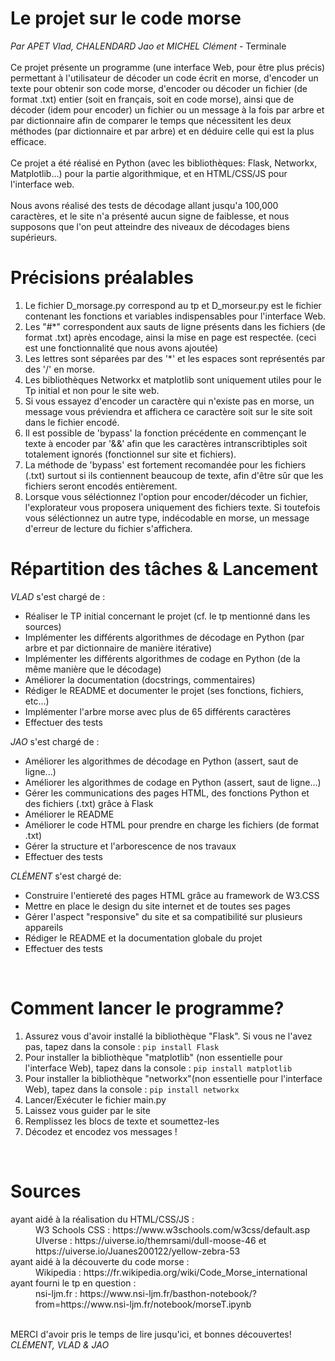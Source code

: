 # Le projet sur le code morse
<i>Par APET Vlad, CHALENDARD Jao et MICHEL Clément</i> - Terminale<br><br>
Ce projet présente un programme (une interface Web, pour être plus précis) permettant à l'utilisateur de décoder un code écrit en morse, d'encoder un texte pour obtenir son code morse,
d'encoder ou décoder un fichier (de format .txt) entier (soit en français, soit en code morse), ainsi que de décoder (idem pour encoder) un fichier ou un message à la fois par arbre et par dictionnaire afin de comparer le temps que nécessitent les deux méthodes (par dictionnaire et par arbre) et en déduire celle qui est la plus efficace.
<br>
<br>
Ce projet a été réalisé en Python (avec les bibliothèques: Flask, Networkx, Matplotlib...) pour la partie algorithmique, et en HTML/CSS/JS pour l'interface web.<br>
<br>
Nous avons réalisé des tests de décodage allant jusqu'a 100,000 caractères, et le site n'a présenté aucun signe de faiblesse, et nous supposons que l'on peut atteindre des niveaux de décodages biens supérieurs.<br>

# Précisions préalables
1) Le fichier D_morsage.py correspond au tp et D_morseur.py est le fichier contenant les fonctions et variables indispensables pour l'interface Web. 
2) Les "#*" correspondent aux sauts de ligne présents dans les fichiers (de format .txt) après encodage, ainsi la mise en page est respectée. (ceci est une fonctionnalité que nous avons ajoutée)
3) Les lettres sont séparées par des '*'  et les espaces sont représentés par des '/' en morse.
4) Les bibliothèques Networkx et matplotlib sont uniquement utiles pour le Tp initial et non pour le site web.
5) Si vous essayez d'encoder un caractère qui n'existe pas en morse, un message vous préviendra et affichera ce caractère soit sur le site soit dans le fichier encodé.
6) Il est possible de 'bypass' la fonction précédente en commençant le texte à encoder par '&&' afin que les caractères intranscribtiples soit totalement ignorés (fonctionnel sur site et fichiers).
7) La méthode de 'bypass' est fortement recomandée pour les fichiers (.txt) surtout si ils contiennent beaucoup de texte, afin d'être sûr que les fichiers seront encodés entièrement.
8) Lorsque vous séléctionnez l'option pour encoder/décoder un fichier, l'explorateur vous proposera uniquement des fichiers texte. Si toutefois vous séléctionnez un autre type, indécodable en morse, un message d'erreur de lecture du fichier s'affichera.

# Répartition des tâches & Lancement
<i>VLAD</i> s'est chargé de :<br>
<ul>
  <li>Réaliser le TP initial concernant le projet (cf. le tp mentionné dans les sources)<br></li>
  <li>Implémenter les différents algorithmes de décodage en Python (par arbre et par dictionnaire de manière itérative)</li>
  <li>Implémenter les différents algorithmes de codage en Python (de la même manière que le décodage)</li>
  <li>Améliorer la documentation (docstrings, commentaires)</li>
  <li>Rédiger le README et documenter le projet (ses fonctions, fichiers, etc...)</li>
  <li>Implémenter l'arbre morse avec plus de 65 différents caractères</li>
  <li>Effectuer des tests</li>
</ul>

<i>JAO</i> s'est chargé de :<br>
<ul>
  <li>Améliorer les algorithmes de décodage en Python (assert, saut de ligne...)</li>
  <li>Améliorer les algorithmes de codage en Python (assert, saut de ligne...)</li>
  <li>Gérer les communications des pages HTML, des fonctions Python et des fichiers (.txt) grâce à Flask</li>
  <li>Améliorer le README</li>
  <li>Améliorer le code HTML pour prendre en charge les fichiers (de format .txt)</li>
  <li>Gérer la structure et l'arborescence de nos travaux</li>
  <li>Effectuer des tests</li>
</ul>

<i>CLÉMENT</i> s'est chargé de:<br>
<ul>
  <li>Construire l'entiereté des pages HTML grâce au framework de W3.CSS</li>
  <li>Mettre en place le design du site internet et de toutes ses pages</li>
  <li>Gérer l'aspect "responsive" du site et sa compatibilité sur plusieurs appareils</li>
  <li>Rédiger le README et la documentation globale du projet</li>
  <li>Effectuer des tests</li>
</ul><br>

# Comment lancer le programme?
<ol>
  <li>Assurez vous d'avoir installé la bibliothèque "Flask". Si vous ne l'avez pas, tapez dans la console : <code>pip install Flask</code></li>
  <li>Pour installer la bibliothèque "matplotlib" (non essentielle pour l'interface Web), tapez dans la console : <code>pip install matplotlib</code></li>
  <li>Pour installer la bibliothèque "networkx"(non essentielle pour l'interface Web), tapez dans la console : <code>pip install networkx</code></li>
  <li>Lancer/Exécuter le fichier main.py<br></li>
  <li>Laissez vous guider par le site</li>
  <li>Remplissez les blocs de texte et soumettez-les</li>
  <li>Décodez et encodez vos messages !</li>
</ol><br>

# Sources 
<dl>
  <dt>ayant aidé à la réalisation du HTML/CSS/JS :</dt>
  <dd>W3 Schools CSS : https://www.w3schools.com/w3css/default.asp</dd>
  <dd>UIverse : https://uiverse.io/themrsami/dull-moose-46 et https://uiverse.io/Juanes200122/yellow-zebra-53</dd>
  <dt>ayant aidé à la découverte du code morse :</dt>
  <dd>Wikipedia : https://fr.wikipedia.org/wiki/Code_Morse_international</dd>
  <dt>ayant fourni le tp en question :</dt>
  <dd>nsi-ljm.fr : https://www.nsi-ljm.fr/basthon-notebook/?from=https://www.nsi-ljm.fr/notebook/morseT.ipynb</dd>
</dl>
<br>
MERCI d'avoir pris le temps de lire jusqu'ici, et bonnes découvertes!
<i>CLÉMENT, VLAD & JAO</i>
